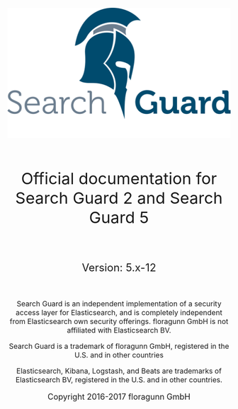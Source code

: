 <!---
Copryight 2016 floragunn GmbH
-->


![](images/sg.png)

<br />
<p align="center" style="font-size:36px;">
Official documentation for Search Guard 2 and Search Guard 5
</p>
<br />
<p align="center" style="font-size:24px;">
Version: 5.x-12
</p>
<br />
<p align="center" style="font-size:16px;">
Search Guard is an independent implementation of a security access layer for Elasticsearch, and is completely independent from Elasticsearch own security offerings. floragunn GmbH is not affiliated with Elasticsearch BV.

<p align="center" style="font-size:16px;">
Search Guard is a trademark of floragunn GmbH, registered in the U.S. and in other countries

<p align="center" style="font-size:16px;">
Elasticsearch, Kibana, Logstash, and Beats are trademarks of Elasticsearch BV, registered in the U.S. and in other countries.

</p>
<p align="center" style="font-size:18px;">
Copyright 2016-2017 floragunn GmbH
</p>




